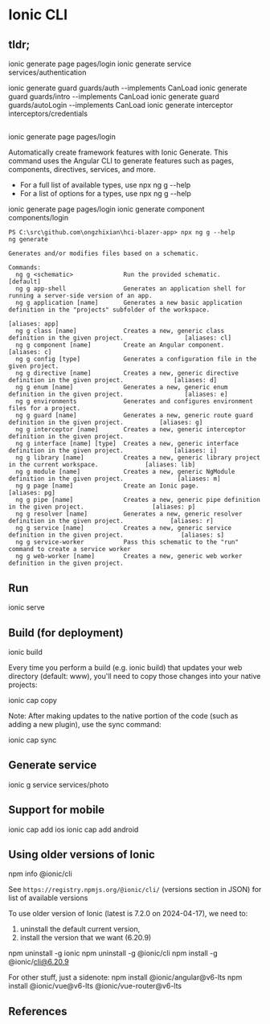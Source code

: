 # Ionic CLI

## tldr;

ionic generate page pages/login
ionic generate service services/authentication

ionic generate guard guards/auth --implements CanLoad
ionic generate guard guards/intro --implements CanLoad
ionic generate guard guards/autoLogin --implements CanLoad
ionic generate interceptor interceptors/credentials

## 

ionic generate page pages/login

Automatically create framework features with Ionic Generate. 
This command uses the Angular CLI to generate features such as pages, components, directives, services, and more.

- For a full list of available types, use npx ng g --help
- For a list of options for a types, use npx ng g <type> --help


ionic generate page pages/login
ionic generate component components/login

```
PS C:\src\github.com\ongzhixian\hci-blazer-app> npx ng g --help
ng generate

Generates and/or modifies files based on a schematic.

Commands:
  ng g <schematic>              Run the provided schematic.                                                       [default]
  ng g app-shell                Generates an application shell for running a server-side version of an app.
  ng g application [name]       Generates a new basic application definition in the "projects" subfolder of the workspace. 
                                                                                                             [aliases: app]
  ng g class [name]             Creates a new, generic class definition in the given project.                 [aliases: cl]
  ng g component [name]         Create an Angular component.                                                   [aliases: c]
  ng g config [type]            Generates a configuration file in the given project.
  ng g directive [name]         Creates a new, generic directive definition in the given project.              [aliases: d]
  ng g enum [name]              Generates a new, generic enum definition in the given project.                 [aliases: e]
  ng g environments             Generates and configures environment files for a project.
  ng g guard [name]             Generates a new, generic route guard definition in the given project.          [aliases: g]
  ng g interceptor [name]       Creates a new, generic interceptor definition in the given project.
  ng g interface [name] [type]  Creates a new, generic interface definition in the given project.              [aliases: i]
  ng g library [name]           Creates a new, generic library project in the current workspace.             [aliases: lib]
  ng g module [name]            Creates a new, generic NgModule definition in the given project.               [aliases: m]
  ng g page [name]              Create an Ionic page.                                                         [aliases: pg]
  ng g pipe [name]              Creates a new, generic pipe definition in the given project.                   [aliases: p]
  ng g resolver [name]          Generates a new, generic resolver definition in the given project.             [aliases: r]
  ng g service [name]           Creates a new, generic service definition in the given project.                [aliases: s]
  ng g service-worker           Pass this schematic to the "run" command to create a service worker
  ng g web-worker [name]        Creates a new, generic web worker definition in the given project.
```


## Run

ionic serve

## Build (for deployment)

ionic build

Every time you perform a build (e.g. ionic build) that updates your web directory (default: www), you'll need to copy those changes into your native projects:


ionic cap copy

Note: After making updates to the native portion of the code (such as adding a new plugin), use the sync command:

ionic cap sync


## Generate service

ionic g service services/photo

## Support for mobile

ionic cap add ios
ionic cap add android


## Using older versions of Ionic 

npm info @ionic/cli

See `https://registry.npmjs.org/@ionic/cli/` (versions section in JSON) for list of available versions

To use older version of Ionic (latest is 7.2.0 on 2024-04-17), we need to:
1.  uninstall the default current version, 
2.  install the version that we want (6.20.9)

npm uninstall -g ionic
npm uninstall -g @ionic/cli
npm install -g @ionic/cli@6.20.9


For other stuff, just a sidenote:
npm install @ionic/angular@v6-lts
npm install @ionic/vue@v6-lts @ionic/vue-router@v6-lts

## References


